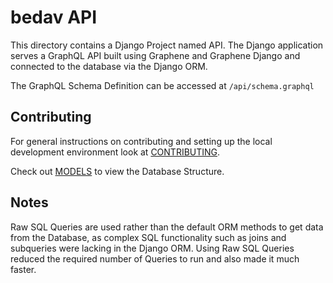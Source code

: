 # bedav API

This directory contains a Django Project named API. The Django application serves a GraphQL API built using Graphene and Graphene Django and connected to the database via the Django ORM.

The GraphQL Schema Definition can be accessed at `/api/schema.graphql`

## Contributing

For general instructions on contributing and setting up the local development environment look at [CONTRIBUTING](../CONTRIBUTING.md).

Check out [MODELS](../) to view the Database Structure.

## Notes

Raw SQL Queries are used rather than the default ORM methods to get data from the Database, as complex SQL functionality such as joins and subqueries were lacking in the Django ORM. Using Raw SQL Queries reduced the required number of Queries to run and also made it much faster.
